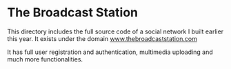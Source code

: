 # The Broadcast Station
This directory includes the full source code of a social network I built earlier this year. It exists under the domain www.thebroadcaststation.com

It has full user registration and authentication, multimedia uploading and much more functionalities.


